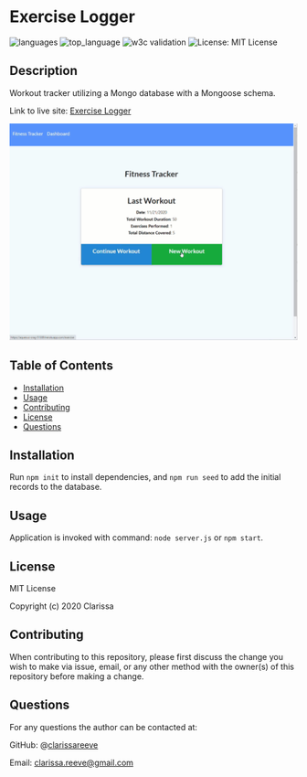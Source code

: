 # Exercise Logger

![languages](https://img.shields.io/github/languages/count/clarissareeve/Exercise_Logger) ![top_language](https://img.shields.io/github/languages/top/clarissareeve/Exercise_Logger) ![w3c validation](https://img.shields.io/w3c-validation/default?targetUrl=https%3A%2F%2Faqueous-crag-51309.herokuapp.com%2F) ![License: MIT License](https://img.shields.io/badge/License-MIT%20License-yellow.svg)

## Description

Workout tracker utilizing a Mongo database with a Mongoose schema.

Link to live site: [Exercise Logger](https://aqueous-crag-51309.herokuapp.com/)

![Landing Page](public/assets/Functionality.gif)

## Table of Contents

* [Installation](#installation)
* [Usage](#usage)
* [Contributing](#contributing)
* [License](#license)
* [Questions](#questions)

## Installation
Run `npm init` to install dependencies, and `npm run seed` to add the initial records to the database.

## Usage

Application is invoked with command: `node server.js` or `npm start`.

## License

MIT License

Copyright (c) 2020 Clarissa

## Contributing

When contributing to this repository, please first discuss the change you wish to make via issue, email, or any other method with the owner(s) of this repository before making a change.

## Questions

For any questions the author can be contacted at:

GitHub: @[clarissareeve](https://github.com/clarissareeve)

Email: clarissa.reeve@gmail.com
